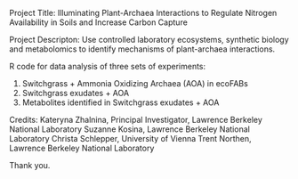 Project Title: Illuminating Plant-Archaea Interactions to Regulate Nitrogen Availability in Soils and Increase Carbon Capture

Project Descripton: Use controlled laboratory ecosystems, synthetic biology and metabolomics to identify mechanisms of plant-archaea interactions.

R code for data analysis of three sets of experiments:
1) Switchgrass + Ammonia Oxidizing Archaea (AOA) in ecoFABs
2) Switchgrass exudates + AOA
3) Metabolites identified in Switchgrass exudates + AOA

Credits: 
Kateryna Zhalnina, Principal Investigator, Lawrence Berkeley National Laboratory
Suzanne Kosina, Lawrence Berkeley National Laboratory
Christa Schlepper, University of Vienna
Trent Northen, Lawrence Berkeley National Laboratory

Thank you.
